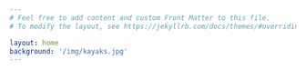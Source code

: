 ```yaml
---
# Feel free to add content and custom Front Matter to this file.
# To modify the layout, see https://jekyllrb.com/docs/themes/#overriding-theme-defaults

layout: home
background: '/img/kayaks.jpg'
---
```


<!-- Display the countdown timer in an element -->
<p id="laskuri"></p>

<script>
// Set the date we're counting down to
var countDownDate = new Date("Aug 27, 2022 14:00:00").getTime();

// Update the count down every 1 second
var x = setInterval(function() {

  // Get today's date and time
  var now = new Date().getTime();

  // Find the distance between now and the count down date
  var distance = countDownDate - now;

  // Time calculations for days, hours, minutes and seconds
  var days = Math.floor(distance / (1000 * 60 * 60 * 24));
  var hours = Math.floor((distance % (1000 * 60 * 60 * 24)) / (1000 * 60 * 60));
  var minutes = Math.floor((distance % (1000 * 60 * 60)) / (1000 * 60));
  var seconds = Math.floor((distance % (1000 * 60)) / 1000);

  // Display the result in the element with id="demo"
  document.getElementById("laskuri").innerHTML = "H-hetkeen aikaa: " + days + " päivää " + hours + " tuntia "
  + minutes + " minuuttia ja " + seconds + " sekuntia ";

  // If the count down is finished, write some text
  if (distance < 0) {
    clearInterval(x);
    document.getElementById("demo").innerHTML = "H-hetki";
  }
}, 1000);
</script>
